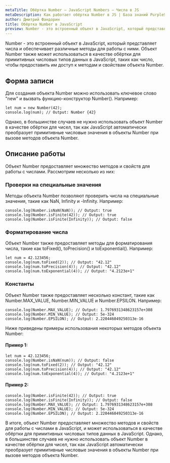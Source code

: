 ```yaml
---
metaTitle: Обёртка Number – JavaScript Numbers – Числа в JS
metaDescription: Как работает обёртка Number в JS | База знаний PurpleSchool
author: Дмитрий Фандорин
title: Обёртка Number в JavaScript
preview: Number - это встроенный объект в JavaScript, который представляет числа и обеспечивает различные методы для работы с ними...
---
```


Number - это встроенный объект в JavaScript, который представляет числа и обеспечивает различные методы для работы с ними. Объект Number также может использоваться в качестве обёртки для примитивных числовых типов данных в JavaScript, таких как число, чтобы предоставить им доступ к методам и свойствам объекта Number.

## Форма записи

Для создания объекта Number можно использовать ключевое слово "new" и вызвать функцию-конструктор Number(). Например:

```
let num = new Number(42);
console.log(num); // Output: Number {42}
```

Однако, в большинстве случаев не нужно использовать объект Number в качестве обёртки для чисел, так как JavaScript автоматически преобразует примитивные числовые значения в объекты Number при вызове методов объекта Number.

## Описание работы

Объект Number предоставляет множество методов и свойств для работы с числами. Рассмотрим несколько из них:

### Проверки на специальные значения

Методы объекта Number позволяют проверить числа на специальные значения, такие как NaN, Infinity и -Infinity. Например:

```
console.log(Number.isNaN(NaN)); // Output: true
console.log(Number.isFinite(42)); // Output: true
console.log(Number.isFinite(Infinity)); // Output: false
```

### Форматирование числа

Объект Number также предоставляет методы для форматирования числа, такие как toFixed(), toPrecision() и toExponential(). Например:

```
let num = 42.123456;
console.log(num.toFixed(2)); // Output: "42.12"
console.log(num.toPrecision(4)); // Output: "42.12"
console.log(num.toExponential(4)); // Output: "4.2123e+1"
```

### Константы
Объект Number также предоставляет несколько констант, такие как Number.MAX_VALUE, Number.MIN_VALUE и Number.EPSILON. Например:

```
console.log(Number.MAX_VALUE); // Output: 1.7976931348623157e+308
console.log(Number.MIN_VALUE); // Output: 5e-324
console.log(Number.EPSILON); // Output: 2.220446049250313e-16
```

Ниже приведены примеры использования некоторых методов объекта Number:

#### Пример 1:
```
let num = 42.123456;
console.log(Number.isNaN(num)); // Output: false
console.log(num.toFixed(2)); // Output: "42.12"
console.log(num.toPrecision(4)); // Output: "42.12"
console.log(num.toExponential(4)); // Output: "4.2123e+1"
```

#### Пример 2:

```
console.log(Number.isFinite(42)); // Output: true
console.log(Number.isFinite(Infinity)); // Output: false
console.log(Number.MAX_VALUE); // Output: 1.7976931348623157e+308
console.log(Number.MIN_VALUE); // Output: 5e-324
console.log(Number.EPSILON); // Output: 2.220446049250313e-16
```

В итоге, объект Number предоставляет множество методов и свойств для работы с числами в JavaScript, и может использоваться в качестве обёртки для примитивных числовых типов данных в JavaScript. Однако, в большинстве случаев не нужно использовать объект Number в качестве обёртки для чисел, так как JavaScript автоматически преобразует примитивные числовые значения в объекты Number при вызове методов объекта Number.